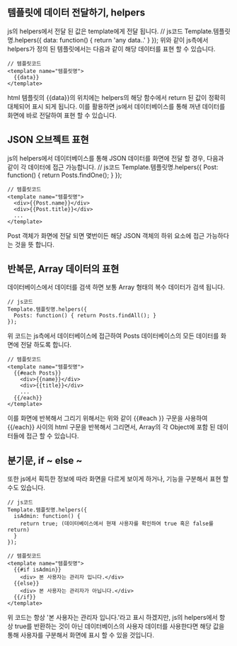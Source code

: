 ## 템플릿에 데이터 전달하기, helpers
js의 helpers에서 전달 된 값은 template에게 전달 됩니다.
    // js코드
    Template.템플릿명.helpers({
      data: function() { return 'any data..' }
    });
위와 같이 js측에서 helpers가 정의 된 템플릿에서는 다음과 같이 해당 데이터를 표현 할 수 있습니다.

    // 템플릿코드
    <template name="템플릿명">
      {{data}}
    </template>
html 템플릿의 {{data}}의 위치에는 helpers의 해당 함수에서 return 된 값이 정확히 대체되어 표시 되게 됩니다. 이를 활용하면 js에서 데이터베이스를 통해 꺼낸 데이터를 화면에 바로 전달하여 표현 할 수 있습니다.

## JSON 오브젝트 표현
js의 helpers에서 데이터베이스를 통해 JSON 데이터를 화면에 전달 할 경우, 다음과 같이 각 데이터에 접근 가능합니다.
    // js코드
    Template.템플릿명.helpers({
      Post: function() { return Posts.findOne(); }
    });

    // 템플릿코드
    <template name="템플릿명">
      <div>{{Post.name}}</div>
      <div>{{Post.title}}</div>
      ...
    </template>
Post 객체가 화면에 전달 되면 몇번이든 해당 JSON 객체의 하위 요소에 접근 가능하다는 것을 뜻 합니다.

## 반복문, Array 데이터의 표현
데이터베이스에서 데이터를 검색 하면 보통 Array 형태의 복수 데이터가 검색 됩니다. 

    // js코드
    Template.템플릿명.helpers({
      Posts: function() { return Posts.findAll(); }
    });   
위 코드는 js측에서 데이터베이스에 접근하여 Posts 데이터베이스의 모든 데이터를 화면에 전달 하도록 합니다.

    // 템플릿코드
    <template name="템플릿명">
      {{#each Posts}}
        <div>{{name}}</div>
        <div>{{title}}</div>
        ...
      {{/each}}
    </template>
이를 화면에 반복해서 그리기 위해서는 위와 같이 {{#each }} 구문을 사용하여 {{/each}} 사이의 html 구문을 반복해서 그리면서, Array의 각 Object에 포함 된 데이터들에 접근 할 수 있습니다.

## 분기문, if ~ else ~
또한 js에서 획득한 정보에 따라 화면을 다르게 보이게 하거나, 기능을 구분해서 표현 할 수도 있습니다.

    // js코드
    Template.템플릿명.helpers({
      isAdmin: function() { 
        return true; (데이터베이스에서 현재 사용자를 확인하여 true 혹은 false를 return) 
      }
    });

    // 템플릿코드
    <template name="템플릿명">
      {{#if isAdmin}}
        <div> 본 사용자는 관리자 입니다.</div>
      {{else}}
        <div> 본 사용자는 관리자가 아닙니다.</div>
      {{/if}}
    </template>
위 코드는 항상 '본 사용자는 관리자 입니다.'라고 표시 하겠지만, js의 helpers에서 항상 true를 반환하는 것이 아닌 데이터베이스의 사용자 데이터를 사용한다면 해당 값을 통해 사용자를 구분해서 화면에 표시 할 수 있을 것입니다.
